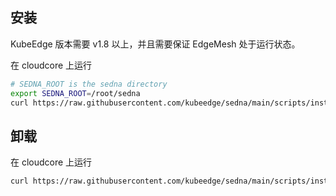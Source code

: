 ## 安装

KubeEdge 版本需要 v1.8 以上，并且需要保证 EdgeMesh 处于运行状态。

在 cloudcore 上运行

```bash
# SEDNA_ROOT is the sedna directory
export SEDNA_ROOT=/root/sedna
curl https://raw.githubusercontent.com/kubeedge/sedna/main/scripts/installation/install.sh | SEDNA_ACTION=create bash -
```


## 卸载

在 cloudcore 上运行

```bash
curl https://raw.githubusercontent.com/kubeedge/sedna/main/scripts/installation/install.sh | SEDNA_ACTION=delete bash -
```